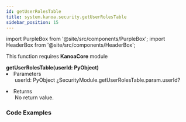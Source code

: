 ```yaml
---
id: getUserRolesTable
title: system.kanoa.security.getUserRolesTable
sidebar_position: 15
---
```

import PurpleBox from '@site/src/components/PurpleBox';
import HeaderBox from '@site/src/components/HeaderBox';


<PurpleBox>This function requires <b>KanoaCore</b> module</PurpleBox>

<HeaderBox header="Description"> </HeaderBox>

<HeaderBox header="Syntax">
    <b>getUserRolesTable(userId: PyObject) </b>
    <li> Parameters <br />
        <ul>userId: PyObject ¿SecurityModule.getUserRolesTable.param.userId? <br /> </ul>
    </li>
    <li> Returns <br />
        <ul>No return value. <br /> </ul>
    </li>
</HeaderBox>


### Code Examples

```py


```